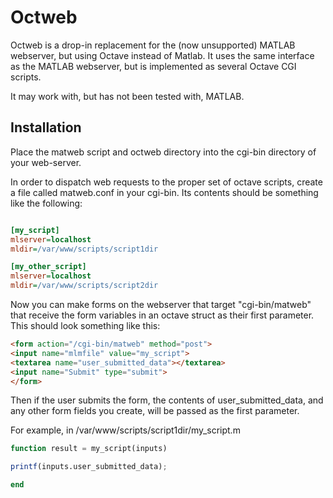 Octweb
======

Octweb is a drop-in replacement for the (now unsupported) MATLAB webserver,
but using Octave instead of Matlab. It uses the same interface as the MATLAB
webserver, but is implemented as several Octave CGI scripts.

It may work with, but has not been tested with, MATLAB.

Installation
------------

Place the matweb script and octweb directory into the cgi-bin
directory of your web-server.

In order to dispatch web requests to the proper set of octave scripts,
create a file called matweb.conf in your cgi-bin. Its contents should be
something like the following:

```ini

[my_script]
mlserver=localhost
mldir=/var/www/scripts/script1dir

[my_other_script]
mlserver=localhost
mldir=/var/www/scripts/script2dir

```

Now you can make forms on the webserver that target "cgi-bin/matweb" that
receive the form variables in an octave struct as their first parameter.
This should look something like this:

```html
<form action="/cgi-bin/matweb" method="post">
<input name="mlmfile" value="my_script">
<textarea name="user_submitted_data"></textarea>
<input name="Submit" type="submit">
</form>
```

Then if the user submits the form, the contents of user_submitted_data,
and any other form fields you create, will be passed as the first parameter.

For example, in /var/www/scripts/script1dir/my_script.m
```octave
function result = my_script(inputs)

printf(inputs.user_submitted_data);

end
```
